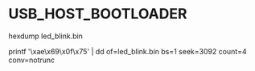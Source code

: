 # USB_HOST_BOOTLOADER


hexdump led_blink.bin

printf '\xae\x69\x0f\x75' | dd of=led_blink.bin bs=1 seek=3092 count=4 conv=notrunc
